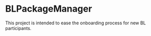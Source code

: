 # BLPackageManager

This project is intended to ease the onboarding process for new BL participants.